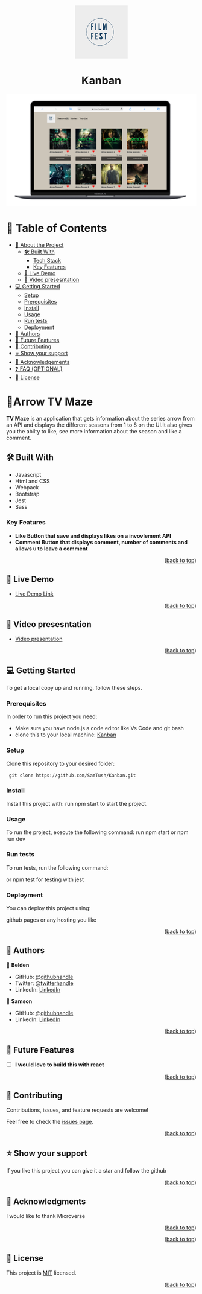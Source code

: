 <div align="center">
  <img src="src/assets/KANBAN.png" alt="logo" width="140"  height="auto" />
  <br/>

  <h1><b>Kanban</b></h1>
  
  ![Screenshot](src/assets/Screenshot.png)

</div>

<a name="readme-top"></a>
# 📗 Table of Contents

- [📖 About the Project](#about-project)
  - [🛠 Built With](#built-with)
    - [Tech Stack](#tech-stack)
    - [Key Features](#key-features)
  - [🚀 Live Demo](#live-demo)
  - [🎥 Video presesntation](#video-demo)
- [💻 Getting Started](#getting-started)
  - [Setup](#setup)
  - [Prerequisites](#prerequisites)
  - [Install](#install)
  - [Usage](#usage)
  - [Run tests](#run-tests)
  - [Deployment](#triangular_flag_on_post-deployment)
- [👥 Authors](#authors)
- [🔭 Future Features](#future-features)
- [🤝 Contributing](#contributing)
- [⭐️ Show your support](#support)
- [🙏 Acknowledgements](#acknowledgements)
- [❓ FAQ (OPTIONAL)](#faq)
- [📝 License](#license)

<!-- PROJECT DESCRIPTION -->

# 📖Arrow TV Maze <a name="about-project"></a>

**TV Maze** is an application that gets information about the series arrow from an API and displays the different seasons from 1 to 8 on the UI.It also gives you the abilty to like, see more information about the season and like a comment.

## 🛠 Built With <a name="built-with"></a>

- Javascript
- Html and CSS
- Webpack
- Bootstrap
- Jest
- Sass 

### Key Features <a name="key-features"></a>

- **Like Button that save and displays likes on a invovlement API**
- **Comment Button that displays comment, number of comments and allows u to leave a comment**

<p align="right">(<a href="#readme-top">back to top</a>)</p>

## 🚀 Live Demo <a name="live-demo"></a>

- [Live Demo Link](https://samtush.github.io/Kanban/dist/)

<p align="right">(<a href="#readme-top">back to top</a>)</p>

## 🎥 Video presesntation <a name="video-demo"></a>

- [Video presentation](https://drive.google.com/file/d/1vPbaP8c8Qry-gfRiCFc3ix4Rb8oeQgne/view?usp=sharing)

<p align="right">(<a href="#readme-top">back to top</a>)</p>

<!-- GETTING STARTED -->

## 💻 Getting Started <a name="getting-started"></a>

To get a local copy up and running, follow these steps.
### Prerequisites

In order to run this project you need:
 
- Make sure you have node.js a code editor like Vs Code and git bash
- clone this to your local machine: [Kanban](https://github.com/SamTush/Kanban.git)
### Setup

Clone this repository to your desired folder:
```
 git clone https://github.com/SamTush/Kanban.git
 ```

### Install

Install this project with:
run npm start to start the project.
### Usage

To run the project, execute the following command:
 run npm start or npm run dev

### Run tests

To run tests, run the following command:

or npm test for testing with jest
### Deployment

You can deploy this project using:

github pages or any hosting you like

<p align="right">(<a href="#readme-top">back to top</a>)</p>

## 👥 Authors <a name="authors"></a>

👤 **Belden**

- GitHub: [@githubhandle](https://github.com/Munyabelden/)
- Twitter: [@twitterhandle](https://twitter.com/munyaradzi045)
- LinkedIn: [LinkedIn](https://www.linkedin.com/in/munyaradzi-mugauri-828a7b24a/)

👤 **Samson**

- GitHub: [@githubhandle](https://github.com/SamTush)
- LinkedIn: [LinkedIn](https://www.linkedin.com/in/samson-tush-4a7386216/)

<p align="right">(<a href="#readme-top">back to top</a>)</p>

## 🔭 Future Features <a name="future-features"></a>

- [ ] **I would love to build this with react**

<p align="right">(<a href="#readme-top">back to top</a>)</p>

## 🤝 Contributing <a name="contributing"></a>

Contributions, issues, and feature requests are welcome!

Feel free to check the [issues page](https://github.com/SamTush/Kanban/issues).

<p align="right">(<a href="#readme-top">back to top</a>)</p>

## ⭐️ Show your support <a name="support"></a>

If you like this project you can give it a star and follow the github

<p align="right">(<a href="#readme-top">back to top</a>)</p>

## 🙏 Acknowledgments <a name="acknowledgements"></a>

I would like to thank Microverse

<p align="right">(<a href="#readme-top">back to top</a>)</p>

<p align="right">(<a href="#readme-top">back to top</a>)</p>

## 📝 License <a name="license"></a>

This project is [MIT](https://github.com/SamTush/Kanban/blob/develop/LICENSE) licensed.

<p align="right">(<a href="#readme-top">back to top</a>)</p>
